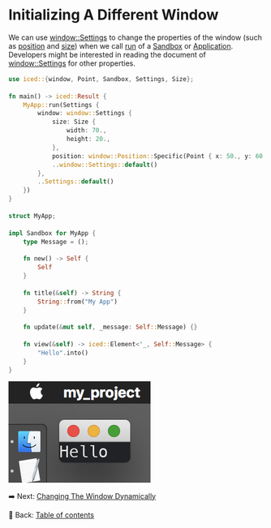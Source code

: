 # Initializing A Different Window

We can use [window::Settings](https://docs.rs/iced/0.12.1/iced/window/settings/struct.Settings.html) to change the properties of the window (such as [position](https://docs.rs/iced/0.12.1/iced/window/settings/struct.Settings.html#structfield.position) and [size](https://docs.rs/iced/0.12.1/iced/window/settings/struct.Settings.html#structfield.size)) when we call [run](https://docs.rs/iced/0.12.1/iced/trait.Sandbox.html#method.run) of a [Sandbox](https://docs.rs/iced/0.12.1/iced/trait.Sandbox.html) or [Application](https://docs.rs/iced/0.12.1/iced/application/trait.Application.html).
Developers might be interested in reading the document of [window::Settings](https://docs.rs/iced/0.12.1/iced/window/settings/struct.Settings.html) for other properties.

```rust
use iced::{window, Point, Sandbox, Settings, Size};

fn main() -> iced::Result {
    MyApp::run(Settings {
        window: window::Settings {
            size: Size {
                width: 70.,
                height: 20.,
            },
            position: window::Position::Specific(Point { x: 50., y: 60. }),
            ..window::Settings::default()
        },
        ..Settings::default()
    })
}

struct MyApp;

impl Sandbox for MyApp {
    type Message = ();

    fn new() -> Self {
        Self
    }

    fn title(&self) -> String {
        String::from("My App")
    }

    fn update(&mut self, _message: Self::Message) {}

    fn view(&self) -> iced::Element<'_, Self::Message> {
        "Hello".into()
    }
}
```

![Initializing a different window](./pic/initializing_a_different_window.png)

:arrow_right:  Next: [Changing The Window Dynamically](./changing_the_window_dynamically.md)

:blue_book: Back: [Table of contents](./../README.md)
